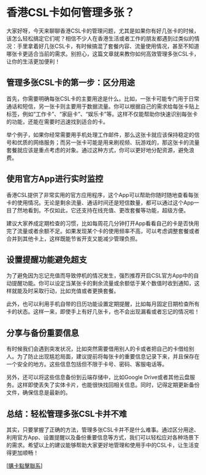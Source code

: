 # 香港CSL卡如何管理多张？

大家好呀，今天来聊聊香港CSL卡的管理问题，尤其是如果你有好几张卡的时候，该怎么轻松搞定它们呢？相信不少人在香港生活或者工作的朋友都遇到过类似的情况：手里拿着好几张CSL卡，有时候搞混了套餐内容、流量使用情况，甚至不知道哪张卡更适合当前的需求。别担心，这篇文章就来教你如何高效管理多张CSL卡，让你的生活更加便利！

## 管理多张CSL卡的第一步：区分用途

首先，你需要明确每张CSL卡的主要用途是什么。比如，一张卡可能专门用于日常通话和短信，另一张卡则主要用于数据流量。你可以根据自己的需求给每张卡贴上标签，例如“工作卡”、“家庭卡”、“娱乐卡”等。这样不仅能帮助你快速识别每张卡的功能，还能在需要时迅速找到适合的卡。

举个例子，如果你经常需要用手机处理工作邮件，那么这张卡就应该保持稳定的信号和优质的网络服务；而另一张卡可能是用来刷视频、玩游戏的，那这张卡的流量套餐就应该是重点考虑的对象。通过这种方式，你可以更好地分配资源，避免浪费。

## 使用官方App进行实时监控

香港CSL提供了非常实用的官方应用程序，这个App可以帮助你随时随地查看每张卡的使用情况。无论是剩余流量、通话时间还是短信数量，都可以通过这个App一目了然地看到。不仅如此，它还支持在线充值、更改套餐等功能，超级方便。

建议大家养成定期检查的习惯，比如每周花几分钟打开App看看自己的卡是否快用完了流量或者余额不足。如果发现某个卡的使用频率不高，可以考虑调整套餐或者合并到其他卡上，这样既能节省开支又能减少管理负担。

## 设置提醒功能避免超支

为了避免因为忘记充值而导致停机的情况发生，强烈推荐开启CSL官方App中的自动提醒功能。你可以设定当某张卡的剩余流量或余额低于某个数值时收到通知，这样就能及时采取行动，比如充值或者更换套餐。

此外，也可以利用手机自带的日历功能设置定期提醒，比如每月固定日期检查所有卡的状态。这样一来，即使手上有好几张卡，也不会出现漏看或者忘记的情况啦！

## 分享与备份重要信息

有时候我们会遇到突发状况，比如突然需要借用别人的卡或者把自己的卡借给别人。为了防止出现尴尬局面，建议提前将每张卡的重要信息记录下来，并且保存在一个安全的地方。这些信息包括但不限于卡号、密码、客服电话等。

另外，还可以将这些信息备份到云端存储中，比如Google Drive或者其他云盘服务。这样即使丢失了实体卡片，也能很快找回相关信息。同时，记得定期更新备份文件，确保信息是最新的。

## 总结：轻松管理多张CSL卡并不难

其实，只要掌握了正确的方法，管理多张CSL卡并不是什么难事。通过区分用途、利用官方App、设置提醒以及备份重要信息等方式，我们可以轻松应对各种场景下的需求。希望以上的建议能够帮助大家更好地管理和使用手中的CSL卡，让生活变得更加顺畅！

[[購卡點擊聯系](https://t.me/s/SXDXQF)]
